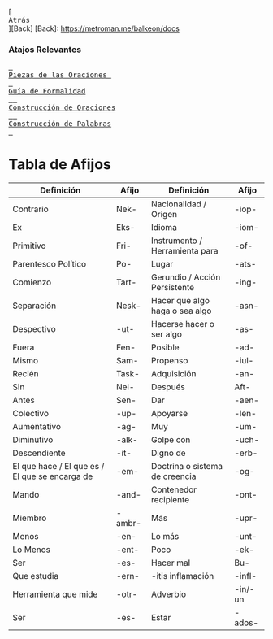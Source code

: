 [<kbd> <br>Atrás<br></kbd>][Back]
[Back]: https://metroman.me/balkeon/docs

### Atajos Relevantes

[<kbd> <br>Piezas de las Oraciones <br></kbd>][StPs][<kbd> <br>Guía de Formalidad<br> </kbd>][FmGi][<kbd> <br>Construcción de Oraciones<br> </kbd>][SnCo][<kbd> <br>Construcción de Palabras<br> </kbd>][WdCo]

[StPs]: https://metroman.me/balkeon/docs/instructions/sentencepieces
[FmGi]: https://metroman.me/balkeon/docs/instructions/formalityguide
[SnCo]: https://metroman.me/balkeon/docs/instructions/sentences
[WdCo]: https://metroman.me/balkeon/docs/instructions/wordconstruction


# Tabla de Afijos

| Definición                                     | Afijo   | Definición                     | Afijo    |
| ---------------------------------------------- | ------- | ------------------------------ | -------- |
| Contrario                                      | Nek-    | Nacionalidad / Origen          | \-iop-   |
| Ex                                             | Eks-    | Idioma                         | \-iom-   |
| Primitivo                                      | Fri-    | Instrumento / Herramienta para | \-of-    |
| Parentesco Político                            | Po-     | Lugar                          | \-ats-   |
| Comienzo                                       | Tart-   | Gerundio / Acción Persistente  | \-ing-   |
| Separación                                     | Nesk-   | Hacer que algo haga o sea algo | \-asn-   |
| Despectivo                                     | \-ut-   | Hacerse hacer o ser algo       | \-as-    |
| Fuera                                          | Fen-    | Posible                        | \-ad-    |
| Mismo                                          | Sam-    | Propenso                       | \-iul-   |
| Recién                                         | Task-   | Adquisición                    | \-an-    |
| Sin                                            | Nel-    | Después                        | Aft-     |
| Antes                                          | Sen-    | Dar                            | \-aen-   |
| Colectivo                                      | \-up-   | Apoyarse                       | \-len-   |
| Aumentativo                                    | \-ag-   | Muy                            | \-um-    |
| Diminutivo                                     | \-alk-  | Golpe con                      | \-uch-   |
| Descendiente                                   | \-it-   | Digno de                       | \-erb-   |
| El que hace / El que es / El que se encarga de | \-em-   | Doctrina o sistema de creencia | \-og-    |
| Mando                                          | \-and-  | Contenedor recipiente          | \-ont-   |
| Miembro                                        | \-ambr- | Más                            | \-upr-   |
| Menos                                          | \-en-   | Lo más                         | \-unt-   |
| Lo Menos                                       | \-ent-  | Poco                           | \-ek-    |
| Ser                                            | \-es-   | Hacer mal                      | Bu-      |
| Que estudia                                    | \-ern-  | \-itis inflamación             | \-infl-  |
| Herramienta que mide                           | \-otr-  | Adverbio                       | \-in/-un |
| Ser                                            | \-es-   | Estar                          | \-ados-  |

